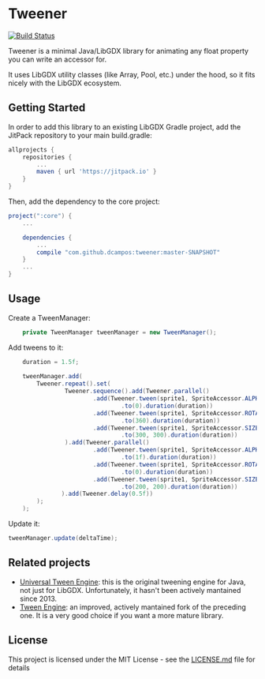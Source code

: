 # Tweener
[![Build Status](https://travis-ci.org/dcampos/tweener.svg?branch=master)](https://travis-ci.org/dcampos/tweener)

Tweener is a minimal Java/LibGDX library for animating any float property you can write an accessor for.

It uses LibGDX utility classes (like Array, Pool, etc.) under the hood, so it fits nicely with the LibGDX ecosystem.

## Getting Started

In order to add this library to an existing LibGDX Gradle project, add the JitPack repository to your main build.gradle:

```gradle
allprojects {
    repositories {
        ...
        maven { url 'https://jitpack.io' }
    }
}
```

Then, add the dependency to the core project:

```gradle
project(":core") {
    ...

    dependencies {
        ...
        compile "com.github.dcampos:tweener:master-SNAPSHOT"
    }
    ...
}
```

## Usage

Create a TweenManager:

```java
    private TweenManager tweenManager = new TweenManager();
```

Add tweens to it:

```java
    duration = 1.5f;
    
    tweenManager.add(
        Tweener.repeat().set(
                Tweener.sequence().add(Tweener.parallel()
                        .add(Tweener.tween(sprite1, SpriteAccessor.ALPHA)
                                .to(0).duration(duration))
                        .add(Tweener.tween(sprite1, SpriteAccessor.ROTATION)
                                .to(360).duration(duration))
                        .add(Tweener.tween(sprite1, SpriteAccessor.SIZE)
                                .to(300, 300).duration(duration))
                ).add(Tweener.parallel()
                        .add(Tweener.tween(sprite1, SpriteAccessor.ALPHA)
                                .to(1f).duration(duration))
                        .add(Tweener.tween(sprite1, SpriteAccessor.ROTATION)
                                .to(0).duration(duration))
                        .add(Tweener.tween(sprite1, SpriteAccessor.SIZE)
                                .to(200, 200).duration(duration))
               ).add(Tweener.delay(0.5f))
        );
    );
```

Update it:

```java
tweenManager.update(deltaTime);
```

## Related projects

* [Universal Tween Engine](https://github.com/AurelienRibon/universal-tween-engine): this is the original tweening engine for Java, not just for LibGDX. Unfortunately, it hasn't been actively mantained since 2013. 
* [Tween Engine](https://github.com/dorkbox/TweenEngine): an improved, actively mantained fork of the preceding one. It is a very good choice if you want a more mature library.

## License

This project is licensed under the MIT License - see the [LICENSE.md](LICENSE.md) file for details

